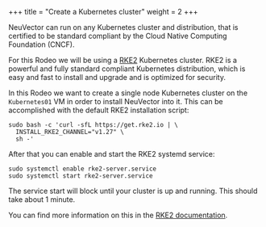 +++
title = "Create a Kubernetes cluster"
weight = 2
+++

NeuVector can run on any Kubernetes cluster and distribution, that is certified to be standard compliant by the Cloud Native Computing Foundation (CNCF).

For this Rodeo we will be using a [RKE2](https://rke2.io/) Kubernetes cluster. RKE2 is a powerful and fully standard compliant Kubernetes distribution, which is easy and fast to install and upgrade and is optimized for security.

In this Rodeo we want to create a single node Kubernetes cluster on the `Kubernetes01` VM in order to install NeuVector into it. This can be accomplished with the default RKE2 installation script:

```ctr:Kubernetes01
sudo bash -c 'curl -sfL https://get.rke2.io | \
  INSTALL_RKE2_CHANNEL="v1.27" \
  sh -'
```

After that you can enable and start the RKE2 systemd service:

```ctr:Kubernetes01
sudo systemctl enable rke2-server.service
sudo systemctl start rke2-server.service
```

The service start will block until your cluster is up and running. This should take about 1 minute.

You can find more information on this in the [RKE2 documentation](https://docs.rke2.io/).
